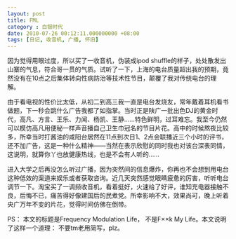 ```yaml
---
layout: post 
title: FML 
category : 白银时代
date: 2010-07-26 00:12:11.000000000 +08:00
tags: [日记, 收音机, 广播, 怀旧]
---
```


因为觉得用眼过度，所以买了一收音机，伪装成ipod shuffle的样子，处处散发出山寨的气息，符合哥一贯的气质。试听了一下，上海的电台质量超出我的预期，竟然没有在10点之后集体转向性病防治等技术性节目，颠覆了我对传统电台的理解。
  
由于看电视的性价比太低，从初二到高三我一直是电台发烧友，常年戴着耳机看书做题，下一秒会跳什么广告我都了如指掌。当时正是陕广一批出色DJ的黄金时代，高凡、方言、王乐、力闻、杨凯、王静……特色鲜明，过耳难忘。我至今仍然可以模仿高凡用便秘一样声音播自己卫生巾冠名的节目片花。高中的时候熬夜比较多，所幸当时打酱油的咸阳台居然在11点到次日1、2点会联播近三个小时的评书，还不加广告，这是一种什么精神——当然在表示欣慰的同时我也对该台深表同情，这说明，就算你丫也放健康热线，也是不会有人听的……
  
进入大学之后再没怎么听过广播，因为突然间的信息爆炸，你再也不会想到用电台这种低效的渠道来娱乐或者获取咨询。近几天突然感觉眼睛疲惫的厉害，听听电台调节一下。淘宝买了一调频收音机，看着挺好，火速给了好评，谁知充电器接触不良，后悔不已，痛苦得好像建国后的民煮党。所幸影响不大，效果尚可，晚上听着央广万年不变的片花，觉得时间仿佛在倒带。
  
PS： 本文的标题是Frequency Modulation Life， 不是F××k My Life。本文说明了这样一个道理： 不要tm老用简写，plz。

